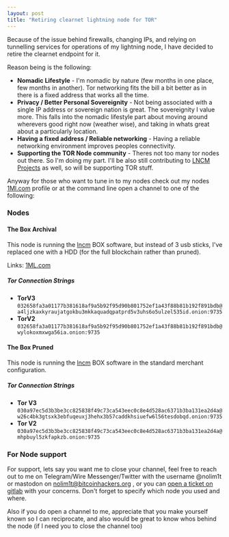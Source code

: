 ```yaml
---
layout: post
title: "Retiring clearnet lightning node for TOR"
---
```


Because of the issue behind firewalls, changing IPs, and relying on tunnelling services for operations of my lightning node, I have decided to retire the clearnet endpoint for it.

Reason being is the following:

* **Nomadic Lifestyle** - I'm nomadic by nature (few months in one place, few months in another). Tor networking fits the bill a bit better as in there is a fixed address that works all the time.
* **Privacy / Better Personal Sovereignity** - Not being associated with a single IP address or sovereign nation is great. The sovereignity I value more. This falls into the nomadic lifestyle part about moving around wherevers good right now (weather wise), and taking in whats great about a particularly location.
* **Having a fixed address / Reliable networking** - Having a reliable networking environment improves peoples connectivity.
* **Supporting the TOR Node community** - Theres not too many tor nodes out there. So I'm doing my part. I'll be also still contributing to [LNCM Projects](https://github.com/lncm) as well, so will be supporting TOR stuff. 

Anyway for those who want to tune in to my nodes check out my nodes [1Ml.com](https://1ml.com/node/030a97ec5d3b3be3cc825838f49c73ca543eec0c8e4d528ac6371b3ba131ea2d4a) profile or at the command line open a channel to one of the following:


### Nodes

#### The Box Archival

This node is running the [lncm](https://lncm.io/) BOX software, but instead of 3 usb sticks, I've replaced one with a HDD (for the full blockchain rather than pruned).

Links: [1ML.com](https://1ml.com/node/032658fa3a01177b381618af9a5b92f95d90b801752ef1a43f88b81b192f891bdb)

##### Tor Connection Strings

* **TorV3** ```032658fa3a01177b381618af9a5b92f95d90b801752ef1a43f88b81b192f891bdb@a4ljzkaxkyraujatgokbu3mkkaquadqpatprd5v3uhs6o5ulzel535id.onion:9735```
* **TorV2** ```032658fa3a01177b381618af9a5b92f95d90b801752ef1a43f88b81b192f891bdb@wylokoxmxwga56ia.onion:9735```

#### The Box Pruned

This node is running the [lncm](https://lncm.io/) BOX software in the standard merchant configuration.

##### Tor Connection Strings

* **Tor V3** ```030a97ec5d3b3be3cc825838f49c73ca543eec0c8e4d528ac6371b3ba131ea2d4a@w26c4bk3gtsxk3ebfuqeuxj3hehx3b57caddkhsiuefw6l56tesdobqd.onion:9735```
* **Tor V2**  ```030a97ec5d3b3be3cc825838f49c73ca543eec0c8e4d528ac6371b3ba131ea2d4a@mhpbuyl5zkfapkzb.onion:9735```


### For Node support



For support, lets say you want me to close your channel, feel free to reach out to me on Telegram/Wire Messenger/Twitter with the username @nolim1t or mastodon on nolim1t@bitcoinhackers.org , or you can [open a ticket on gitlab](https://gitlab.com/nolim1t/nolim1t-co/issues/new) with your concerns. Don't forget to specify which node you used and where.

Also if you do open a channel to me, appreciate that you make yourself known so I can reciprocate, and also would be great to know whos behind the node (if I need you to close the channel too)

